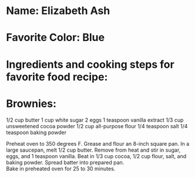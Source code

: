 # Name:  Elizabeth Ash
# Favorite Color:  Blue
# Ingredients and cooking steps for favorite food recipe:

# Brownies:
1/2 cup butter
1 cup white sugar
2 eggs
1 teaspoon vanilla extract
1/3 cup unsweetened cocoa powder
1/2 cup all-purpose flour
1/4 teaspoon salt
1/4 teaspoon baking powder

Preheat oven to 350 degrees F.  Grease and flour an 8-inch square pan.
In a large saucepan, melt 1/2 cup butter.  Remove from heat and stir in sugar, eggs, and 1 teaspoon vanilla.  Beat in 1/3 cup cocoa, 1/2 cup flour, salt, and baking powder.  Spread batter into prepared pan.  
Bake in preheated oven for 25 to 30 minutes.
